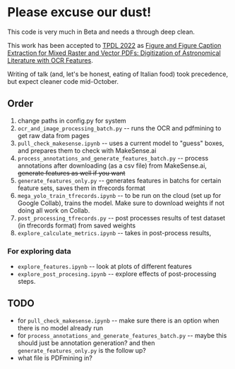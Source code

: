 # Please excuse our dust!

This code is very much in Beta and needs a through deep clean. 

This work has been accepted to [TPDL 2022](https://link.springer.com/book/10.1007/978-3-031-16802-4) as [Figure and Figure Caption Extraction for Mixed Raster and Vector PDFs: Digitization of Astronomical Literature with OCR Features](https://arxiv.org/abs/2209.04460).

Writing of talk (and, let's be honest, eating of Italian food) took precedence, but expect cleaner code mid-October.

## Order

 1. change paths in config.py for system
 2. `ocr_and_image_processing_batch.py` -- runs the OCR and pdfmining to get raw data from pages
 3. `pull_check_makesense.ipynb` -- uses a current model to "guess" boxes, and prepares them to check with MakeSense.ai
 4. `process_annotations_and_generate_features_batch.py` -- process annotations after downloading (as a csv file) from MakeSense.ai, ~~generate features as well if you want~~
 5. `generate_features_only.py` -- generates features in batchs for certain feature sets, saves them in tfrecords format
 6. `mega_yolo_train_tfrecords.ipynb` -- to be run on the cloud (set up for Google Collab), trains the model.  Make sure to download weights if not doing all work on Collab.
 7. `post_processing_tfrecords.py` -- post processes results of test dataset (in tfrecords format) from saved weights
 8. `explore_calculate_metrics.ipynb` -- takes in post-process results, 
 
### For exploring data

 * `explore_features.ipynb` -- look at plots of different features
 * `explore_post_procesing.ipynb` -- explore effects of post-processing steps.
 
 
## TODO

 * for `pull_check_makesense.ipynb` -- make sure there is an option when there is no model already run
 * for  `process_annotations_and_generate_features_batch.py` -- maybe this should just be annotation generation? and then `generate_features_only.py` is the follow up?
 * what file is PDFmining in?
